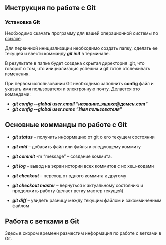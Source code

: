 ## **Инструкция по работе с Git**

### **Установка Git**

Необходимо скачать программу для вашей операционной системы по [ссылке](https://git-scm.com/downloads).


Для первичной инициализации необходимо создать папку, сделать ее текущей и ввести комманду *__git init__*  в терминале.

В результате в папке будет создана скрытая директория .git, что говорит о том, что инициализация успешна и git готов отслеживать изменения.

При первом использовании Git необходимо заполнить **config** файл и указать имя пользователя и электронную почту. Делается это командами:
* __*git config --global user.email "название_ящика@домен.com"*__
* __*git config --global user.name "Имя пользователя"*__

## **Основные комманды по работе с Git**

* _**git status**_ – получить информацию от git о его текущем состоянии

* _**git add**_ – добавить файл или файлы к следующему коммиту

*  _**git commit**_ -m “message” – создание коммита.

* _**git log**_ – вывод на экран истории всех коммитов с их хеш-кодами

* _**git checkout**_ – переход от одного коммита к другому

* _**git checkout master**_ – вернуться к актуальному состоянию и продолжить работу (делает ветку мастер текущей)
*  _**git diff**_ – увидеть разницу между текущим файлом и закоммиченным файлом

## **Работа с ветками в Git**

Здесь в скором времени разместим информация по работе с ветками в Git.




